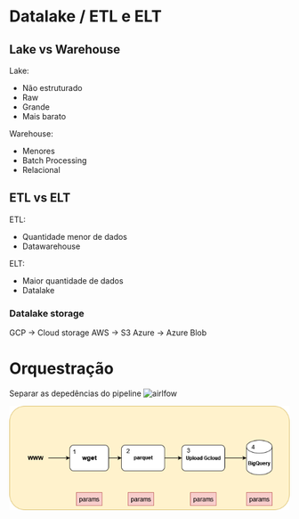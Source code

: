 # Datalake / ETL e ELT

## Lake vs Warehouse

Lake: 
- Não estruturado
- Raw
- Grande
- Mais barato

Warehouse:
- Menores
- Batch Processing
- Relacional

## ETL vs ELT
ETL:
- Quantidade menor de dados
- Datawarehouse

ELT:
- Maior quantidade de dados
- Datalake
  
### Datalake storage
GCP -> Cloud storage
AWS -> S3
Azure -> Azure Blob


# Orquestração
Separar as depedências do pipeline
![airlfow](https://github.com/DataTalksClub/data-engineering-zoomcamp/raw/main/week_2_data_ingestion/airflow/docs/arch-diag-airflow.png?raw=true)



![overview-image-flow-chart](https://github.com/matheusbuniotto/Eng-Dados-Projeto/blob/master/assets/jobs_orchestration.drawio.png?raw=true)

